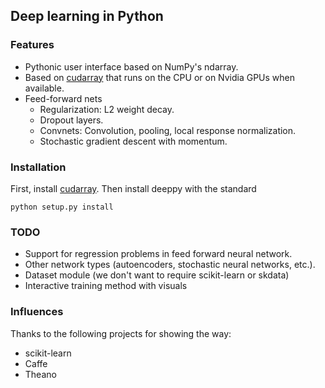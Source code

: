 ## Deep learning in Python



### Features
 - Pythonic user interface based on NumPy's ndarray.
 - Based on [cudarray] that runs on the CPU or on Nvidia GPUs when available.
 - Feed-forward nets
   - Regularization: L2 weight decay.
   - Dropout layers.
   - Convnets: Convolution, pooling, local response normalization.
   - Stochastic gradient descent with momentum.


### Installation
First, install [cudarray]. Then install deeppy with the standard

    python setup.py install


### TODO
 - Support for regression problems in feed forward neural network.
 - Other network types (autoencoders, stochastic neural networks, etc.).
 - Dataset module (we don't want to require scikit-learn or skdata)
 - Interactive training method with visuals


### Influences
Thanks to the following projects for showing the way:
 - scikit-learn
 - Caffe
 - Theano

[cudarray]: http://github.com/andersbll/cudarray
